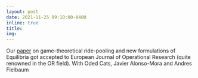 ```yaml
---
layout: post
date: 2021-11-25 09:10:00-0400
inline: true
title:
img:
---
```


Our [paper](https://doi.org/10.1016/j.ejor.2021.11.041) on game-theoretical ride-pooling and new formulations of Equilibria got accepted to European Journal of Operational Research (quite renowned in the OR field). With Oded Cats, Javier Alonso-Mora and Andres Fielbaum 
